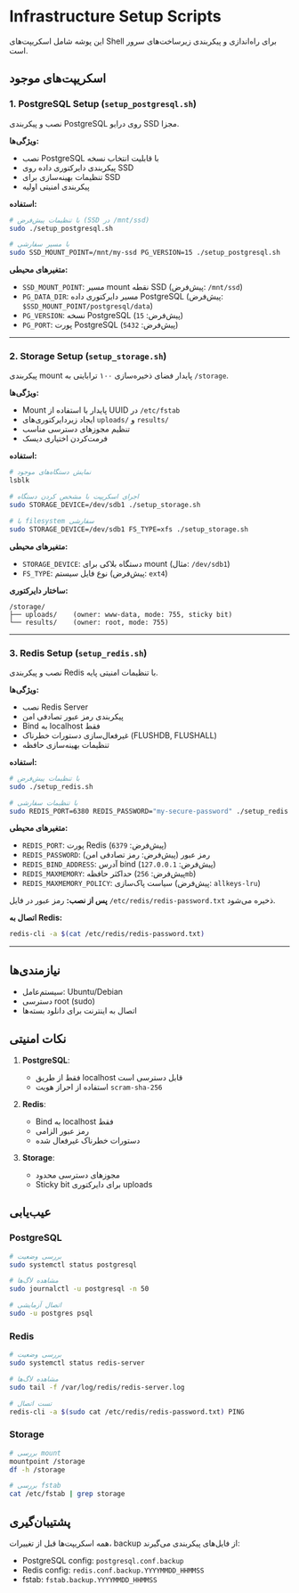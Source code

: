 # Infrastructure Setup Scripts

این پوشه شامل اسکریپت‌های Shell برای راه‌اندازی و پیکربندی زیرساخت‌های سرور است.

## اسکریپت‌های موجود

### 1. PostgreSQL Setup (`setup_postgresql.sh`)

نصب و پیکربندی PostgreSQL روی درایو SSD مجزا.

**ویژگی‌ها:**
- نصب PostgreSQL با قابلیت انتخاب نسخه
- پیکربندی دایرکتوری داده روی SSD
- تنظیمات بهینه‌سازی برای SSD
- پیکربندی امنیتی اولیه

**استفاده:**
```bash
# با تنظیمات پیش‌فرض (SSD در /mnt/ssd)
sudo ./setup_postgresql.sh

# با مسیر سفارشی
sudo SSD_MOUNT_POINT=/mnt/my-ssd PG_VERSION=15 ./setup_postgresql.sh
```

**متغیرهای محیطی:**
- `SSD_MOUNT_POINT`: مسیر mount نقطه SSD (پیش‌فرض: `/mnt/ssd`)
- `PG_DATA_DIR`: مسیر دایرکتوری داده PostgreSQL (پیش‌فرض: `$SSD_MOUNT_POINT/postgresql/data`)
- `PG_VERSION`: نسخه PostgreSQL (پیش‌فرض: `15`)
- `PG_PORT`: پورت PostgreSQL (پیش‌فرض: `5432`)

---

### 2. Storage Setup (`setup_storage.sh`)

پیکربندی mount پایدار فضای ذخیره‌سازی ۱۰۰ ترابایتی به `/storage`.

**ویژگی‌ها:**
- Mount پایدار با استفاده از UUID در `/etc/fstab`
- ایجاد زیردایرکتوری‌های `uploads/` و `results/`
- تنظیم مجوزهای دسترسی مناسب
- فرمت‌کردن اختیاری دیسک

**استفاده:**
```bash
# نمایش دستگاه‌های موجود
lsblk

# اجرای اسکریپت با مشخص کردن دستگاه
sudo STORAGE_DEVICE=/dev/sdb1 ./setup_storage.sh

# با filesystem سفارشی
sudo STORAGE_DEVICE=/dev/sdb1 FS_TYPE=xfs ./setup_storage.sh
```

**متغیرهای محیطی:**
- `STORAGE_DEVICE`: دستگاه بلاکی برای mount (مثال: `/dev/sdb1`)
- `FS_TYPE`: نوع فایل سیستم (پیش‌فرض: `ext4`)

**ساختار دایرکتوری:**
```
/storage/
├── uploads/    (owner: www-data, mode: 755, sticky bit)
└── results/    (owner: root, mode: 755)
```

---

### 3. Redis Setup (`setup_redis.sh`)

نصب و پیکربندی Redis با تنظیمات امنیتی پایه.

**ویژگی‌ها:**
- نصب Redis Server
- پیکربندی رمز عبور تصادفی امن
- Bind به localhost فقط
- غیرفعال‌سازی دستورات خطرناک (FLUSHDB, FLUSHALL)
- تنظیمات بهینه‌سازی حافظه

**استفاده:**
```bash
# با تنظیمات پیش‌فرض
sudo ./setup_redis.sh

# با تنظیمات سفارشی
sudo REDIS_PORT=6380 REDIS_PASSWORD="my-secure-password" ./setup_redis.sh
```

**متغیرهای محیطی:**
- `REDIS_PORT`: پورت Redis (پیش‌فرض: `6379`)
- `REDIS_PASSWORD`: رمز عبور (پیش‌فرض: رمز تصادفی امن)
- `REDIS_BIND_ADDRESS`: آدرس bind (پیش‌فرض: `127.0.0.1`)
- `REDIS_MAXMEMORY`: حداکثر حافظه (پیش‌فرض: `256mb`)
- `REDIS_MAXMEMORY_POLICY`: سیاست پاک‌سازی (پیش‌فرض: `allkeys-lru`)

**پس از نصب:**
رمز عبور در فایل `/etc/redis/redis-password.txt` ذخیره می‌شود.

**اتصال به Redis:**
```bash
redis-cli -a $(cat /etc/redis/redis-password.txt)
```

---

## نیازمندی‌ها

- سیستم‌عامل: Ubuntu/Debian
- دسترسی root (sudo)
- اتصال به اینترنت برای دانلود بسته‌ها

## نکات امنیتی

1. **PostgreSQL**: 
   - فقط از طریق localhost قابل دسترسی است
   - استفاده از احراز هویت `scram-sha-256`
   
2. **Redis**:
   - Bind به localhost فقط
   - رمز عبور الزامی
   - دستورات خطرناک غیرفعال شده
   
3. **Storage**:
   - مجوزهای دسترسی محدود
   - Sticky bit برای دایرکتوری uploads

## عیب‌یابی

### PostgreSQL
```bash
# بررسی وضعیت
sudo systemctl status postgresql

# مشاهده لاگ‌ها
sudo journalctl -u postgresql -n 50

# اتصال آزمایشی
sudo -u postgres psql
```

### Redis
```bash
# بررسی وضعیت
sudo systemctl status redis-server

# مشاهده لاگ‌ها
sudo tail -f /var/log/redis/redis-server.log

# تست اتصال
redis-cli -a $(sudo cat /etc/redis/redis-password.txt) PING
```

### Storage
```bash
# بررسی mount
mountpoint /storage
df -h /storage

# بررسی fstab
cat /etc/fstab | grep storage
```

## پشتیبان‌گیری

همه اسکریپت‌ها قبل از تغییرات، backup از فایل‌های پیکربندی می‌گیرند:
- PostgreSQL config: `postgresql.conf.backup`
- Redis config: `redis.conf.backup.YYYYMMDD_HHMMSS`
- fstab: `fstab.backup.YYYYMMDD_HHMMSS`
